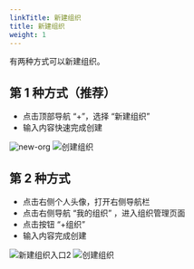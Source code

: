 ```yaml
---
linkTitle: 新建组织
title: 新建组织
weight: 1
---
```


有两种方式可以新建组织。
## 第 1 种方式（推荐）
* 点击顶部导航 “+”，选择 “新建组织”
* 输入内容快速完成创建

![new-org](/docs/images/new-org.png)
![创建组织](/docs/images/创建组织.png)
## 第 2 种方式
* 点击右侧个人头像，打开右侧导航栏
* 点击右侧导航 “我的组织” ，进入组织管理页面
* 点击按钮 “+组织”
* 输入内容完成创建

![新建组织入口2](/docs/images/新建组织入口2.jpg)
![创建组织](/docs/images/创建组织.png)
